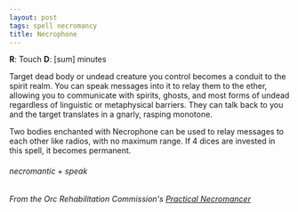 ```yaml
---
layout: post
tags: spell necromancy
title: Necrophone
---
```

**R**: Touch  **D**: [sum] minutes

Target dead body or undead creature you control becomes a conduit to the spirit realm. You can speak messages into it to relay them to the ether, allowing you to communicate with spirits, ghosts, and most forms of undead regardless of linguistic or metaphysical barriers. They can talk back to you and the target translates in a gnarly, rasping monotone.

Two bodies enchanted with Necrophone can be used to relay messages to each other like radios, with no maximum range. If 4 dices are invested in this spell, it becomes permanent.

###### necromantic + speak
###### From the Orc Rehabilitation Commission's [Practical Necromancer](https://orc-rehab.blogspot.com/2021/11/glog-wizard-school-practical-necromancer.html)
